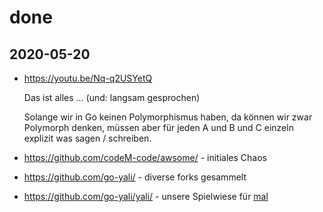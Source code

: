 # done

## 2020-05-20
- https://youtu.be/Nq-q2USYetQ

	Das ist alles ... (und: langsam gesprochen)

	Solange wir in Go keinen Polymorphismus haben,
	da können wir zwar Polymorph denken,
	müssen aber für jeden A und B und C
	einzeln explizit was sagen / schreiben.

- https://github.com/codeM-code/awsome/ - initiales Chaos
- https://github.com/go-yali/ - diverse forks gesammelt
- https://github.com/go-yali/yali/ - unsere Spielwiese für [mal](mal.md)
